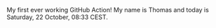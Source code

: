 My first ever working GitHub Action!
My name is Thomas and today is Saturday, 22 October, 08:33 CEST. 
